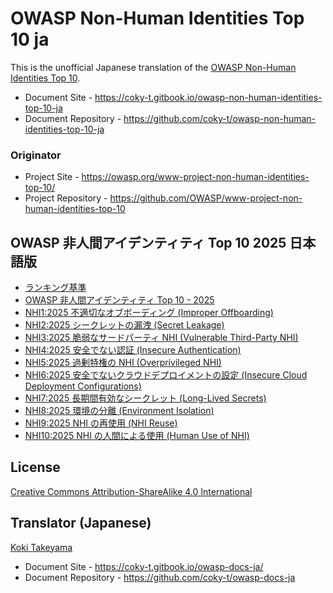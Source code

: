 # OWASP Non-Human Identities Top 10 ja

This is the unofficial Japanese translation of the [OWASP Non-Human Identities Top 10](https://github.com/OWASP/www-project-non-human-identities-top-10).

- Document Site - <https://coky-t.gitbook.io/owasp-non-human-identities-top-10-ja>
- Document Repository - <https://github.com/coky-t/owasp-non-human-identities-top-10-ja>

### Originator

- Project Site - <https://owasp.org/www-project-non-human-identities-top-10/>
- Project Repository - <https://github.com/OWASP/www-project-non-human-identities-top-10>

## OWASP 非人間アイデンティティ Top 10 2025 日本語版

- [ランキング基準](Document/2025/docs/ranking-criteria.md)
- [OWASP 非人間アイデンティティ Top 10 - 2025](Document/2025/docs/top-10-2025.md)
- [NHI1:2025 不適切なオブボーディング (Improper Offboarding)](Document/2025/docs/1-improper-offboarding.md)
- [NHI2:2025 シークレットの漏洩 (Secret Leakage)](Document/2025/docs/2-secret-leakage.md)
- [NHI3:2025 脆弱なサードパーティ NHI (Vulnerable Third-Party NHI)](Document/2025/docs/3-vulnerable-third-party-nhi.md)
- [NHI4:2025 安全でない認証 (Insecure Authentication)](Document/2025/docs/4-insecure-authentication.md)
- [NHI5:2025 過剰特権の NHI (Overprivileged NHI)](Document/2025/docs/5-overprivileged-nhi.md)
- [NHI6:2025 安全でないクラウドデプロイメントの設定 (Insecure Cloud Deployment Configurations)](Document/2025/docs/6-insecure-cloud-deployment-configurations.md)
- [NHI7:2025 長期間有効なシークレット (Long-Lived Secrets)](Document/2025/docs/7-long-lived-secrets.md)
- [NHI8:2025 環境の分離 (Environment Isolation)](Document/2025/docs/8-environment-isolation.md)
- [NHI9:2025 NHI の再使用 (NHI Reuse)](Document/2025/docs/9-nhi-reuse.md)
- [NHI10:2025 NHI の人間による使用 (Human Use of NHI)](Document/2025/docs/10-human-use-of-nhi.md)

## License

[Creative Commons Attribution-ShareAlike 4.0 International](https://creativecommons.org/licenses/by-sa/4.0/)

## Translator (Japanese)

[Koki Takeyama](https://github.com/coky-t)

- Document Site - <https://coky-t.gitbook.io/owasp-docs-ja/>
- Document Repository - <https://github.com/coky-t/owasp-docs-ja>
